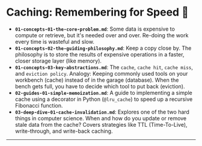 # Caching: Remembering for Speed 🧠


* **`01-concepts-01-the-core-problem.md`**: Some data is expensive to compute or retrieve, but it's needed over and over. Re-doing the work every time is wasteful and slow.
* **`01-concepts-02-the-guiding-philosophy.md`**: Keep a copy close by. The philosophy is to store the results of expensive operations in a faster, closer storage layer (like memory).
* **`01-concepts-03-key-abstractions.md`**: The `cache`, `cache hit`, `cache miss`, and `eviction policy`. Analogy: Keeping commonly used tools on your workbench (cache) instead of in the garage (database). When the bench gets full, you have to decide which tool to put back (eviction).
* **`02-guides-01-simple-memoization.md`**: A guide to implementing a simple cache using a decorator in Python (`@lru_cache`) to speed up a recursive Fibonacci function.
* **`03-deep-dive-01-cache-invalidation.md`**: Explores one of the two hard things in computer science. When and how do you update or remove stale data from the cache? Covers strategies like TTL (Time-To-Live), write-through, and write-back caching.

---
